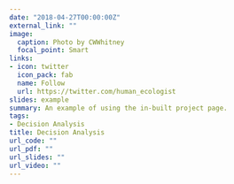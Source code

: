 ```yaml
---
date: "2018-04-27T00:00:00Z"
external_link: ""
image:
  caption: Photo by CWWhitney
  focal_point: Smart
links:
- icon: twitter
  icon_pack: fab
  name: Follow
  url: https://twitter.com/human_ecologist
slides: example
summary: An example of using the in-built project page.
tags:
- Decision Analysis
title: Decision Analysis
url_code: ""
url_pdf: ""
url_slides: ""
url_video: ""
---
```


